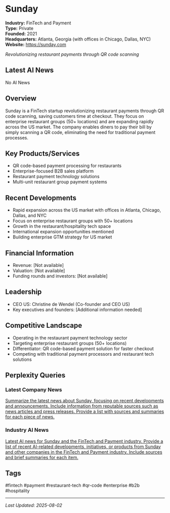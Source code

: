 # Sunday

**Industry:** FinTech and Payment  
**Type:** Private  
**Founded:** 2021  
**Headquarters:** Atlanta, Georgia (with offices in Chicago, Dallas, NYC)  
**Website:** https://sunday.com

*Revolutionizing restaurant payments through QR code scanning*

## Latest AI News
No AI News

## Overview
Sunday is a FinTech startup revolutionizing restaurant payments through QR code scanning, saving customers time at checkout. They focus on enterprise restaurant groups (50+ locations) and are expanding rapidly across the US market. The company enables diners to pay their bill by simply scanning a QR code, eliminating the need for traditional payment processes.

## Key Products/Services
- QR code-based payment processing for restaurants
- Enterprise-focused B2B sales platform
- Restaurant payment technology solutions
- Multi-unit restaurant group payment systems

## Recent Developments
- Rapid expansion across the US market with offices in Atlanta, Chicago, Dallas, and NYC
- Focus on enterprise restaurant groups with 50+ locations
- Growth in the restaurant/hospitality tech space
- International expansion opportunities mentioned
- Building enterprise GTM strategy for US market

## Financial Information
- Revenue: [Not available]
- Valuation: [Not available]
- Funding rounds and investors: [Not available]

## Leadership
- CEO US: Christine de Wendel (Co-founder and CEO US)
- Key executives and founders: [Additional information needed]

## Competitive Landscape
- Operating in the restaurant payment technology sector
- Targeting enterprise restaurant groups (50+ locations)
- Differentiator: QR code-based payment solution for faster checkout
- Competing with traditional payment processors and restaurant tech solutions

## Perplexity Queries
### Latest Company News
[Summarize the latest news about Sunday, focusing on recent developments and announcements. Include information from reputable sources such as news articles and press releases. Provide a list with sources and summaries for each piece of news.](https://www.perplexity.ai/search/Summarize-the-latest-news-about-Sunday-focusing-on-recent-developments-and-announcements-Include-information-from-reputable-sources-such-as-news-articles-and-press-releases-Provide-a-list-with-sources-and-summaries-for-each-piece-of-news)

### Industry AI News
[Latest AI news for Sunday and the FinTech and Payment industry. Provide a list of recent AI-related developments, initiatives, or products from Sunday and other companies in the FinTech and Payment industry. Include sources and brief summaries for each item.](https://www.perplexity.ai/search/Latest-AI-news-for-Sunday-and-the-FinTech-and-Payment-industry-Provide-a-list-of-recent-AI-related-developments-initiatives-or-products-from-Sunday-and-other-companies-in-the-FinTech-and-Payment-industry-Include-sources-and-brief-summaries-for-each-item)

## Tags
#fintech #payment #restaurant-tech #qr-code #enterprise #b2b #hospitality

---
*Last Updated: 2025-08-02*